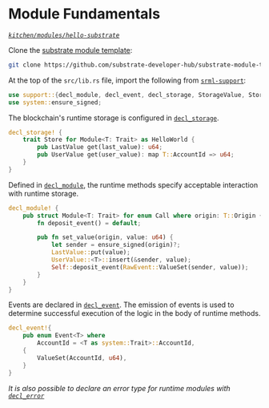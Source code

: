# Module Fundamentals
*[`kitchen/modules/hello-substrate`](https://github.com/substrate-developer-hub/recipes/tree/master/kitchen/modules/hello-substrate)*

Clone the [substrate module template](https://github.com/substrate-developer-hub/substrate-module-template):
```bash
git clone https://github.com/substrate-developer-hub/substrate-module-template
```

At the top of the `src/lib.rs` file, import the following from [`srml-support`](https://crates.parity.io/srml_support/index.html):

```rust
use support::{decl_module, decl_event, decl_storage, StorageValue, StorageMap};
use system::ensure_signed;
```

The blockchain's runtime storage is configured in [`decl_storage`](https://crates.parity.io/srml_support/macro.decl_storage.html). 

```rust
decl_storage! {
	trait Store for Module<T: Trait> as HelloWorld {
		pub LastValue get(last_value): u64; 
		pub UserValue get(user_value): map T::AccountId => u64;
	}
}
```

Defined in [`decl_module`](https://crates.parity.io/srml_support/macro.decl_module.html), the runtime methods specify acceptable interaction with runtime storage.

```rust
decl_module! {
	pub struct Module<T: Trait> for enum Call where origin: T::Origin {
		fn deposit_event() = default;

		pub fn set_value(origin, value: u64) {
			let sender = ensure_signed(origin)?;
			LastValue::put(value);
			UserValue::<T>::insert(&sender, value);
			Self::deposit_event(RawEvent::ValueSet(sender, value));
		}
	}
}
```

Events are declared in [`decl_event`](https://crates.parity.io/srml_support/macro.decl_event.html). The emission of events is used to determine successful execution of the logic in the body of runtime methods.

```rust
decl_event!{
	pub enum Event<T> where
		AccountId = <T as system::Trait>::AccountId,
	{
		ValueSet(AccountId, u64),
	}
}
```

*It is also possible to declare an error type for runtime modules with [`decl_error`](https://crates.parity.io/srml_support/macro.decl_error.html)*

